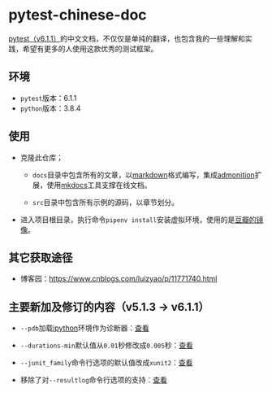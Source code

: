 # pytest-chinese-doc

[pytest（v6.1.1）](https://docs.pytest.org/en/6.1.1/contents.html)的中文文档，不仅仅是单纯的翻译，也包含我的一些理解和实践，希望有更多的人使用这款优秀的测试框架。


## 环境

- `pytest`版本：6.1.1
- `python`版本：3.8.4


## 使用

- 克隆此仓库；

    - `docs`目录中包含所有的文章，以[markdown](https://daringfireball.net/projects/markdown/)格式编写，集成[admonition](https://python-markdown.github.io/extensions/admonition/)扩展，使用[mkdocs](https://github.com/mkdocs/mkdocs)工具支撑在线文档。
    
    - `src`目录中包含所有示例的源码，以章节划分。
  
- 进入项目根目录，执行命令`pipenv install`安装虚拟环境，使用的是[豆瓣的镜像](https://pypi.doubanio.com/simple/)。

## 其它获取途径

- 博客园：<https://www.cnblogs.com/luizyao/p/11771740.html>

## 主要新加及修订的内容（v5.1.3 -> v6.1.1）

- `--pdb`加载[ipython](https://ipython.org/)环境作为诊断器：[查看](zh-Hans-CN/二、使用和调用/#_13)

- `--durations-min`默认值从`0.01`秒修改成`0.005`秒：[查看](zh-Hans-CN/二、使用和调用/#_14)

- `--junit_family`命令行选项的默认值改成`xunit2`：[查看](zh-Hans-CN/二、使用和调用/#xml)

- 移除了对`--resultlog`命令行选项的支持：[查看](https://docs.pytest.org/en/stable/deprecations.html#result-log-result-log)

